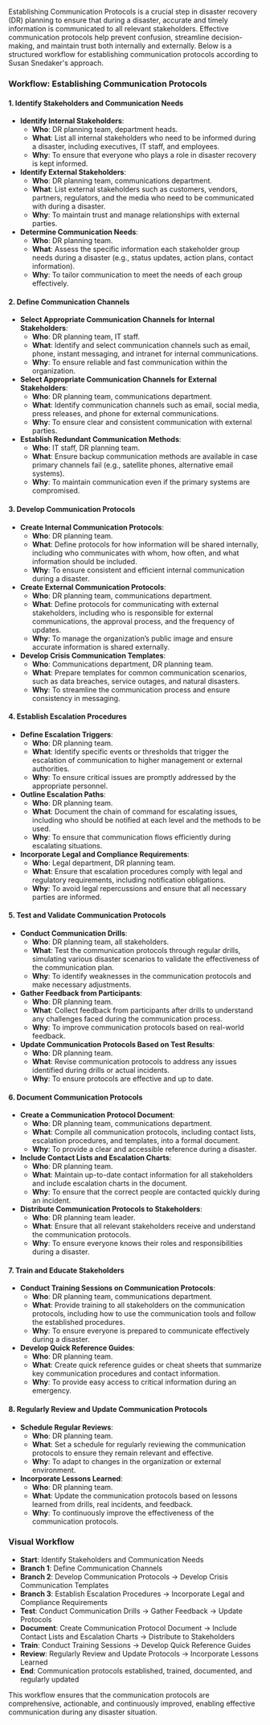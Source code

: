 Establishing Communication Protocols is a crucial step in disaster recovery (DR) planning to ensure that during a disaster, accurate and timely information is communicated to all relevant stakeholders. Effective communication protocols help prevent confusion, streamline decision-making, and maintain trust both internally and externally. Below is a structured workflow for establishing communication protocols according to Susan Snedaker's approach.

### **Workflow: Establishing Communication Protocols**

#### **1. Identify Stakeholders and Communication Needs**
   - **Identify Internal Stakeholders**:
     - **Who**: DR planning team, department heads.
     - **What**: List all internal stakeholders who need to be informed during a disaster, including executives, IT staff, and employees.
     - **Why**: To ensure that everyone who plays a role in disaster recovery is kept informed.
   - **Identify External Stakeholders**:
     - **Who**: DR planning team, communications department.
     - **What**: List external stakeholders such as customers, vendors, partners, regulators, and the media who need to be communicated with during a disaster.
     - **Why**: To maintain trust and manage relationships with external parties.
   - **Determine Communication Needs**:
     - **Who**: DR planning team.
     - **What**: Assess the specific information each stakeholder group needs during a disaster (e.g., status updates, action plans, contact information).
     - **Why**: To tailor communication to meet the needs of each group effectively.

#### **2. Define Communication Channels**
   - **Select Appropriate Communication Channels for Internal Stakeholders**:
     - **Who**: DR planning team, IT staff.
     - **What**: Identify and select communication channels such as email, phone, instant messaging, and intranet for internal communications.
     - **Why**: To ensure reliable and fast communication within the organization.
   - **Select Appropriate Communication Channels for External Stakeholders**:
     - **Who**: DR planning team, communications department.
     - **What**: Identify communication channels such as email, social media, press releases, and phone for external communications.
     - **Why**: To ensure clear and consistent communication with external parties.
   - **Establish Redundant Communication Methods**:
     - **Who**: IT staff, DR planning team.
     - **What**: Ensure backup communication methods are available in case primary channels fail (e.g., satellite phones, alternative email systems).
     - **Why**: To maintain communication even if the primary systems are compromised.

#### **3. Develop Communication Protocols**
   - **Create Internal Communication Protocols**:
     - **Who**: DR planning team.
     - **What**: Define protocols for how information will be shared internally, including who communicates with whom, how often, and what information should be included.
     - **Why**: To ensure consistent and efficient internal communication during a disaster.
   - **Create External Communication Protocols**:
     - **Who**: DR planning team, communications department.
     - **What**: Define protocols for communicating with external stakeholders, including who is responsible for external communications, the approval process, and the frequency of updates.
     - **Why**: To manage the organization’s public image and ensure accurate information is shared externally.
   - **Develop Crisis Communication Templates**:
     - **Who**: Communications department, DR planning team.
     - **What**: Prepare templates for common communication scenarios, such as data breaches, service outages, and natural disasters.
     - **Why**: To streamline the communication process and ensure consistency in messaging.

#### **4. Establish Escalation Procedures**
   - **Define Escalation Triggers**:
     - **Who**: DR planning team.
     - **What**: Identify specific events or thresholds that trigger the escalation of communication to higher management or external authorities.
     - **Why**: To ensure critical issues are promptly addressed by the appropriate personnel.
   - **Outline Escalation Paths**:
     - **Who**: DR planning team.
     - **What**: Document the chain of command for escalating issues, including who should be notified at each level and the methods to be used.
     - **Why**: To ensure that communication flows efficiently during escalating situations.
   - **Incorporate Legal and Compliance Requirements**:
     - **Who**: Legal department, DR planning team.
     - **What**: Ensure that escalation procedures comply with legal and regulatory requirements, including notification obligations.
     - **Why**: To avoid legal repercussions and ensure that all necessary parties are informed.

#### **5. Test and Validate Communication Protocols**
   - **Conduct Communication Drills**:
     - **Who**: DR planning team, all stakeholders.
     - **What**: Test the communication protocols through regular drills, simulating various disaster scenarios to validate the effectiveness of the communication plan.
     - **Why**: To identify weaknesses in the communication protocols and make necessary adjustments.
   - **Gather Feedback from Participants**:
     - **Who**: DR planning team.
     - **What**: Collect feedback from participants after drills to understand any challenges faced during the communication process.
     - **Why**: To improve communication protocols based on real-world feedback.
   - **Update Communication Protocols Based on Test Results**:
     - **Who**: DR planning team.
     - **What**: Revise communication protocols to address any issues identified during drills or actual incidents.
     - **Why**: To ensure protocols are effective and up to date.

#### **6. Document Communication Protocols**
   - **Create a Communication Protocol Document**:
     - **Who**: DR planning team, communications department.
     - **What**: Compile all communication protocols, including contact lists, escalation procedures, and templates, into a formal document.
     - **Why**: To provide a clear and accessible reference during a disaster.
   - **Include Contact Lists and Escalation Charts**:
     - **Who**: DR planning team.
     - **What**: Maintain up-to-date contact information for all stakeholders and include escalation charts in the document.
     - **Why**: To ensure that the correct people are contacted quickly during an incident.
   - **Distribute Communication Protocols to Stakeholders**:
     - **Who**: DR planning team leader.
     - **What**: Ensure that all relevant stakeholders receive and understand the communication protocols.
     - **Why**: To ensure everyone knows their roles and responsibilities during a disaster.

#### **7. Train and Educate Stakeholders**
   - **Conduct Training Sessions on Communication Protocols**:
     - **Who**: DR planning team, communications department.
     - **What**: Provide training to all stakeholders on the communication protocols, including how to use the communication tools and follow the established procedures.
     - **Why**: To ensure everyone is prepared to communicate effectively during a disaster.
   - **Develop Quick Reference Guides**:
     - **Who**: DR planning team.
     - **What**: Create quick reference guides or cheat sheets that summarize key communication procedures and contact information.
     - **Why**: To provide easy access to critical information during an emergency.

#### **8. Regularly Review and Update Communication Protocols**
   - **Schedule Regular Reviews**:
     - **Who**: DR planning team.
     - **What**: Set a schedule for regularly reviewing the communication protocols to ensure they remain relevant and effective.
     - **Why**: To adapt to changes in the organization or external environment.
   - **Incorporate Lessons Learned**:
     - **Who**: DR planning team.
     - **What**: Update the communication protocols based on lessons learned from drills, real incidents, and feedback.
     - **Why**: To continuously improve the effectiveness of the communication protocols.

### **Visual Workflow**
- **Start**: Identify Stakeholders and Communication Needs
- **Branch 1**: Define Communication Channels
- **Branch 2**: Develop Communication Protocols → Develop Crisis Communication Templates
- **Branch 3**: Establish Escalation Procedures → Incorporate Legal and Compliance Requirements
- **Test**: Conduct Communication Drills → Gather Feedback → Update Protocols
- **Document**: Create Communication Protocol Document → Include Contact Lists and Escalation Charts → Distribute to Stakeholders
- **Train**: Conduct Training Sessions → Develop Quick Reference Guides
- **Review**: Regularly Review and Update Protocols → Incorporate Lessons Learned
- **End**: Communication protocols established, trained, documented, and regularly updated

This workflow ensures that the communication protocols are comprehensive, actionable, and continuously improved, enabling effective communication during any disaster situation.